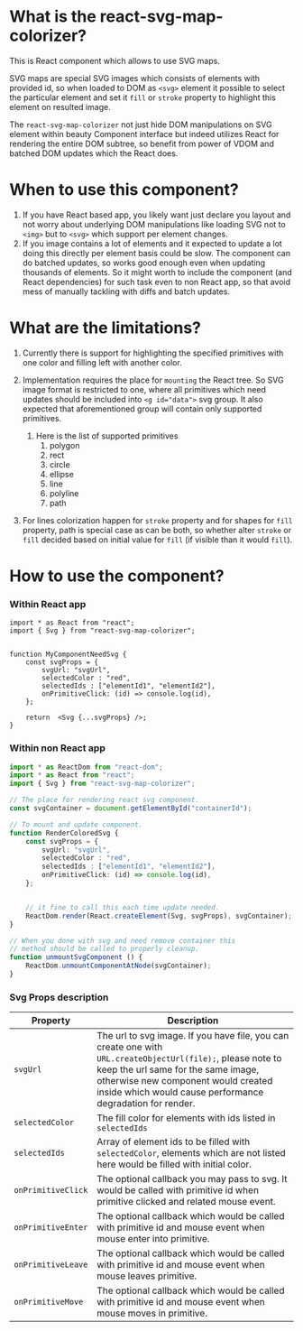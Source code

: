 # What is the react-svg-map-colorizer?
This is React component which allows to use SVG maps. 

SVG maps are special SVG images which consists of elements with provided id, so when loaded to DOM as `<svg>` element it possible to select the particular element and set it `fill` or `stroke` property to highlight this element on resulted image.

The `react-svg-map-colorizer` not just hide DOM manipulations on SVG element within beauty Component interface but indeed utilizes React for rendering the entire DOM subtree, so benefit from power of VDOM and batched DOM updates which the React does.

# When to use this component?
1. If you have React based app, you likely want just declare you layout and not worry about underlying DOM manipulations like loading SVG not to `<img>` but to `<svg>` which support per element changes.
2. If you image contains a lot of elements and it expected to update a lot doing this directly per element basis could be slow. The component can do batched updates, so works good enough even when updating thousands of elements. So it might worth to include the component (and React dependencies) for such task even to non React app, so that avoid mess of manually tackling with diffs and batch updates.

# What are the limitations?
1. Currently there is support for highlighting the specified primitives with one color and filling left with another color.

2. Implementation requires the place for `mounting` the React tree. So SVG image format is restricted to one, where all primitives which need updates should be included into `<g id="data">` svg group. It also expected that aforementioned group will contain only supported primitives.
   1. Here is the list of supported primitives
      1. polygon
	  2. rect
	  3. circle
	  4. ellipse
	  5. line
	  6. polyline
	  7. path

3. For lines colorization happen for `stroke` property and for shapes for `fill` property, path is special case as can be both, so whether alter `stroke` or `fill` decided based on initial value for `fill` (if visible than it would `fill`).

# How to use the component?
### Within React app
```tsx
import * as React from "react";
import { Svg } from "react-svg-map-colorizer";


function MyComponentNeedSvg {
	const svgProps = {
		svgUrl: "svgUrl",
		selectedColor : "red",
		selectedIds : ["elementId1", "elementId2"],
		onPrimitiveClick: (id) => console.log(id),
	};

	return  <Svg {...svgProps} />;
}
```
### Within non React app

```ts
import * as ReactDom from "react-dom";
import * as React from "react";
import { Svg } from "react-svg-map-colorizer";

// The place for rendering react svg component.
const svgContainer = document.getElementById("containerId");

// To mount and update component.
function RenderColoredSvg {
	const svgProps = {
		svgUrl: "svgUrl",
		selectedColor : "red",
		selectedIds : ["elementId1", "elementId2"],
		onPrimitiveClick: (id) => console.log(id),
	};


	// it fine to call this each time update needed.
	ReactDom.render(React.createElement(Svg, svgProps), svgContainer);
}

// When you done with svg and need remove container this 
// method should be called to properly cleanup.
function unmountSvgComponent () {
	ReactDom.unmountComponentAtNode(svgContainer);
}
```

### Svg Props description
| Property | Description |
|----------| ----------- |
|`svgUrl`  | The url to svg image. If you have file, you can create one with ` URL.createObjectUrl(file);`, please note to keep the url same for the same image, otherwise new component would created inside which would cause performance degradation for render.|
|`selectedColor`| The fill color for elements with ids listed in `selectedIds`|
|`selectedIds`| Array of element ids to be filled with `selectedColor`, elements which are not listed here would be filled with initial color.|
|`onPrimitiveClick`| The optional callback you may pass to svg. It would be called with primitive id when primitive clicked and related mouse event.|
|`onPrimitiveEnter`| The optional callback which would be called with primitive id and mouse event when mouse enter into primitive.|
|`onPrimitiveLeave`| The optional callback which would be called with primitive id and mouse event when mouse leaves primitive.|
|`onPrimitiveMove`| The optional callback which would be called with primitive id and mouse event when mouse moves in primitive.|
